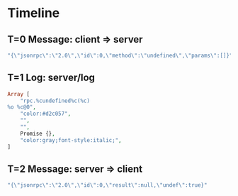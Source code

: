 # Timeline

## T=0 Message: client => server

```php
"{\"jsonrpc\":\"2.0\",\"id\":0,\"method\":\"undefined\",\"params\":[]}"
```

## T=1 Log: server/log

```php
Array [
    "rpc.%cundefined%c(%c)
%o %c@0",
    "color:#d2c057",
    "",
    "",
    Promise {},
    "color:gray;font-style:italic;",
]
```

## T=2 Message: server => client

```php
"{\"jsonrpc\":\"2.0\",\"id\":0,\"result\":null,\"undef\":true}"
```
